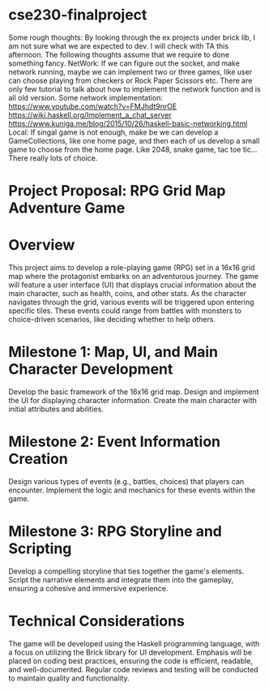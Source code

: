 # cse230-finalproject
Some rough thoughts: By looking through the ex projects under brick lib, I am not sure what we are expected to dev. I will check with TA this afternoon. The following thoughts assume that we require to done something fancy.
NetWork:
If we can figure out the socket, and make network running, maybe we can implement two or three games, like user can choose playing from checkers or Rock Paper Scissors etc. There are only few tutorial to talk about how to implement the network function and is all old version.
Some network implementation: 
https://www.youtube.com/watch?v=FMJhdt9nrOE
https://wiki.haskell.org/Implement_a_chat_server
https://www.kuniga.me/blog/2015/10/26/haskell-basic-networking.html
Local:
If singal game is not enough, make be we can develop a GameCollections, like one home page, and then each of us develop a small game to choose from the home page. Like 2048, snake game, tac toe tic... There really lots of choice.


# Project Proposal: RPG Grid Map Adventure Game
# Overview
This project aims to develop a role-playing game (RPG) set in a 16x16 grid map where the protagonist embarks on an adventurous journey. The game will feature a user interface (UI) that displays crucial information about the main character, such as health, coins, and other stats. As the character navigates through the grid, various events will be triggered upon entering specific tiles. These events could range from battles with monsters to choice-driven scenarios, like deciding whether to help others.


# Milestone 1: Map, UI, and Main Character Development

Develop the basic framework of the 16x16 grid map.
Design and implement the UI for displaying character information.
Create the main character with initial attributes and abilities.
# Milestone 2: Event Information Creation

Design various types of events (e.g., battles, choices) that players can encounter.
Implement the logic and mechanics for these events within the game.
# Milestone 3: RPG Storyline and Scripting

Develop a compelling storyline that ties together the game's elements.
Script the narrative elements and integrate them into the gameplay, ensuring a cohesive and immersive experience.
# Technical Considerations
The game will be developed using the Haskell programming language, with a focus on utilizing the Brick library for UI development.
Emphasis will be placed on coding best practices, ensuring the code is efficient, readable, and well-documented.
Regular code reviews and testing will be conducted to maintain quality and functionality.
